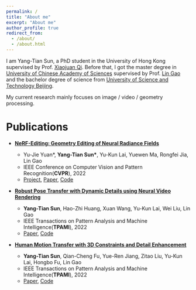 ```yaml
---
permalink: /
title: "About me"
excerpt: "About me"
author_profile: true
redirect_from: 
  - /about/
  - /about.html
---
```

I am Yang-Tian Sun, a PhD student in the University of Hong Kong supervised by Prof. [Xiaojuan Qi](https://xjqi.github.io/). Before that, I got the master degree in [University of Chinese Academy of Sciences](https://english.ucas.ac.cn/) supervised by Prof. [Lin Gao](http://www.geometrylearning.com) and the bachelor degree of science from [University of Science and Technology Beijing](https://en.ustb.edu.cn/).

My current research mainly focuses on image / video / geometry processing.

<!-- **Welcome to contact me, the friends who like the intelligent graphics.** -->


Publications
======
* **[NeRF-Editing: Geometry Editing of Neural Radiance Fields](http://geometrylearning.com/NeRFEditing/)**
	* Yu-Jie Yuan\*, **Yang-Tian Sun\***, Yu-Kun Lai, Yuewen Ma, Rongfei Jia, Lin Gao
	* IEEE Conference on Computer Vision and Pattern Recognition(**CVPR**), 2022
	* [Project](http://geometrylearning.com/NeRFEditing/), [Paper](https://openaccess.thecvf.com/content/CVPR2022/html/Yuan_NeRF-Editing_Geometry_Editing_of_Neural_Radiance_Fields_CVPR_2022_paper.html), [Code](https://github.com/IGLICT/NeRF-Editing)

* **[Robust Pose Transfer with Dynamic Details using Neural Video Rendering](https://arxiv.org/abs/2106.14132)**
	* **Yang-Tian Sun**, Hao-Zhi Huang, Xuan Wang, Yu-Kun Lai, Wei Liu, Lin Gao
	* IEEE Transactions on Pattern Analysis and Machine Intelligence(**TPAMI**), 2022
	* [Paper](https://ieeexplore.ieee.org/document/9756251), [Code](https://github.com/IGLICT/DynamicHumanGeneration_Jittor)

* **[Human Motion Transfer with 3D Constraints and Detail Enhancement](https://arxiv.org/abs/2003.13510)**
	* **Yang-Tian Sun**, Qian-Cheng Fu, Yue-Ren Jiang, Zitao Liu, Yu-Kun Lai, Hongbo Fu, Lin Gao
	* IEEE Transactions on Pattern Analysis and Machine Intelligence(**TPAMI**), 2022
	* [Paper](https://ieeexplore.ieee.org/document/9868156), [Code](https://github.com/IGLICT/MT_DE-Jittor)


<!-- Professional Services
======
* Program Committee (PC) Member for the Thirty-Seventh AAAI Conference on Artificial Intelligence (AAAI-23) -->

